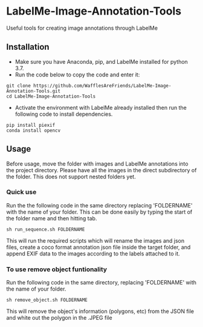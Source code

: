 # LabelMe-Image-Annotation-Tools
Useful tools for creating image annotations through LabelMe

## Installation

- Make sure you have Anaconda, pip, and LabelMe installed for python 3.7.
- Run the code below to copy the code and enter it:
```
git clone https://github.com/WafflesAreFriends/LabelMe-Image-Annotation-Tools.git
cd LabelMe-Image-Annotation-Tools
```
- Activate the environment with LabelMe already installed then run the following code to install dependencies.
```
pip install piexif
conda install opencv
```

## Usage

Before usage, move the folder with images and LabelMe annotations into the project directory. Please have all the images in the direct subdirectory of the folder. This does not support nested folders yet.

### Quick use
Run the the following code in the same directory replacing 'FOLDERNAME' with the name of your folder. This can be done easily by typing the start of the folder name and then hitting tab.
```
sh run_sequence.sh FOLDERNAME
```

This will run the required scripts which will rename the images and json files, create a coco format annotation json file inside the target folder, and append EXIF data to the images according to the labels attached to it.

### To use remove object funtionality
Run the following code in the same directory, replacing 'FOLDERNAME' with the name of your folder.
```
sh remove_object.sh FOLDERNAME
```
This will remove the object's information (polygons, etc) from the JSON file and white out the polygon in the .JPEG file
